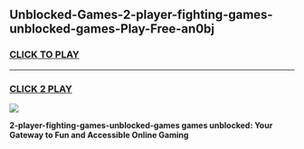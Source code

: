 
## Unblocked-Games-2-player-fighting-games-unblocked-games-Play-Free-an0bj
<h3>
<a href="https://premium76.site?title=2-player-fighting-games-unblocked-games&ref=10A">CLICK TO PLAY</a></h3>
<hr>

<h3>
<a href="https://premium76.site?title=2-player-fighting-games-unblocked-games&ref=10A">CLICK 2 PLAY</a>
  
</h3>

<a href="https://premium76.site?title=2-player-fighting-games-unblocked-games&ref=10A"><img src="https://clearcache.store/games.png"></a>


**2-player-fighting-games-unblocked-games games unblocked: Your Gateway to Fun and Accessible Online Gaming**
